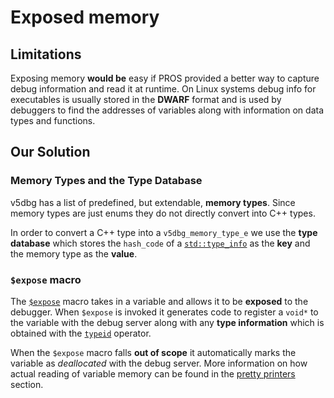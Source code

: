 # Exposed memory

## Limitations

Exposing memory **would be** easy if PROS provided a better way to capture debug information and read it at runtime. On Linux systems debug info for executables is usually stored in the **DWARF** format and is used by debuggers to find the addresses of variables along with information on data types and functions.

## Our Solution

### Memory Types and the Type Database

v5dbg has a list of predefined, but extendable, **memory types**. Since memory types are just enums they do not directly convert into C++ types.

In order to convert a C++ type into a `v5dbg_memory_type_e` we use the **type database** which stores the `hash_code` of a [`std::type_info`](https://en.cppreference.com/w/cpp/types/type_info.html) as the **key** and the memory type as the **value**.

### `$expose` macro

The [`$expose`](/cpp/macros/debug/expose) macro takes in a variable and allows it to be **exposed** to the debugger. When `$expose` is invoked it generates code to register a `void*` to the variable with the debug server along with any **type information** which is obtained with the [`typeid`](https://www.cppreference.com/w/cpp/language/typeid.html) operator.

When the `$expose` macro falls **out of scope** it automatically marks the variable as *deallocated* with the debug server. More information on how actual reading of variable memory can be found in the [pretty printers](../advanced/pretty_printers.md) section.
